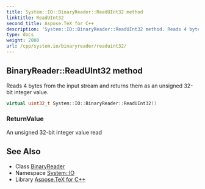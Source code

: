 ```yaml
---
title: System::IO::BinaryReader::ReadUInt32 method
linktitle: ReadUInt32
second_title: Aspose.TeX for C++
description: 'System::IO::BinaryReader::ReadUInt32 method. Reads 4 bytes from the input stream and returns them as an unsigned 32-bit integer value in C++.'
type: docs
weight: 2000
url: /cpp/system.io/binaryreader/readuint32/
---
```

## BinaryReader::ReadUInt32 method


Reads 4 bytes from the input stream and returns them as an unsigned 32-bit integer value.

```cpp
virtual uint32_t System::IO::BinaryReader::ReadUInt32()
```


### ReturnValue

An unsigned 32-bit integer value read

## See Also

* Class [BinaryReader](../)
* Namespace [System::IO](../../)
* Library [Aspose.TeX for C++](../../../)
